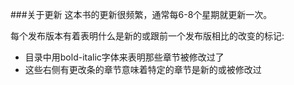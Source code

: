 ###关于更新
这本书的更新很频繁，通常每6-8个星期就更新一次。

每个发布版本有着表明什么是新的或跟前一个发布版相比的改变的标记:

* 目录中用bold-italic字体来表明那些章节被修改过了
* 这些右侧有更改条的章节意味着特定的章节是新的或被修改过
